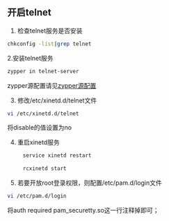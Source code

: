
## 开启telnet

1. 检查telnet服务是否安装
```sh
chkconfig -list|grep telnet
```       

2.安装telnet服务

```sh 
zypper in telnet-server
```
zypper源配置请见[zypper源配置](./zypper_confugurate.md)

3. 修改/etc/xinetd.d/telnet文件
```sh
vi /etc/xinetd.d/telnet
```
将disable的值设置为no
 

4. 重启xinetd服务
```sh
     service xinetd restart
     
     rcxinetd start     
```
5. 若要开放root登录权限，则配置/etc/pam.d/login文件
```sh
vi /etc/pam.d/login
```
将auth    required       pam_securetty.so这一行注释掉即可；
